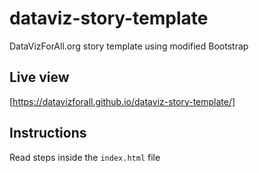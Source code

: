 # dataviz-story-template
DataVizForAll.org story template using modified Bootstrap

## Live view 
[https://datavizforall.github.io/dataviz-story-template/]
## Instructions
Read steps inside the `index.html` file
